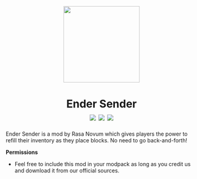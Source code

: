 <p align="center"><img src="https://imgur.com/R6Y8emY.png" width="200" height="200"> 
  
<h1 align="center">Ender Sender<br>
<a href="https://www.curseforge.com/minecraft/mc-mods/timber-frames/files"><img src="https://img.shields.io/badge/Available%20For-1.18-orange"></a>
<a href="https://twitter.com/Rasa_Novum"><img src="https://img.shields.io/badge/Socials-Twitter-blue"></a>
<a href="https://discord.gg/WGh4mq6W5U"><img src="https://img.shields.io/badge/Socials-Discord-5865F2"></a>
</h1>

Ender Sender is a mod by Rasa Novum which gives players the power to refill their inventory as they place blocks. No need to go back-and-forth!

**Permissions**
- Feel free to include this mod in your modpack as long as you credit us and download it from our official sources.
